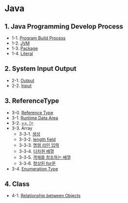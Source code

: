 # Java



## 1. Java Programming Develop Process

- 1-1. [Program Build Process](https://github.com/gimhanul/TIL/blob/master/Java/Java%20Program%20Develop%20Process/Program%20Build%20Process.md)
- 1-2. [JVM](https://github.com/gimhanul/TIL/blob/master/Java/Java%20Program%20Develop%20Process/JVM.md)
- 1-3. [Package](https://github.com/gimhanul/TIL/blob/master/Java/Java%20Program%20Develop%20Process/Package.md)
- 1-4. [Literal](https://github.com/gimhanul/TIL/blob/master/Java/Java%20Program%20Develop%20Process/Literal.md)


## 2. System Input Output

- 2-1. [Output](https://github.com/gimhanul/TIL/blob/master/Java/System%20Input%20Output/Output.md)
- 2-2. [Input](https://github.com/gimhanul/TIL/blob/master/Java/System%20Input%20Output/Input.md)


## 3. ReferenceType

- 3-0. [Reference Type](https://github.com/gimhanul/TIL/blob/master/Java/Reference%20Type/Reference%20Type.md)
- 3-1. [Runtime Data Area](https://github.com/gimhanul/TIL/blob/master/Java/Reference%20Type/Runtime%20Data%20Area.md)
- 3-2. [==, !=](https://github.com/gimhanul/TIL/blob/master/Java/Reference%20Type/%3D%3D%2C!%3D.md)
- 3-3. Array
    - 3-3-1. [생성](https://github.com/gimhanul/TIL/blob/master/Java/Reference%20Type/Array/Array%20%EC%83%9D%EC%84%B1.md)
    - 3-3-2. [length field](https://github.com/gimhanul/TIL/blob/master/Java/Reference%20Type/Array/length%20field.md)
    - 3-3-3. [명령 라인 입력](https://github.com/gimhanul/TIL/blob/master/Java/Reference%20Type/Array/%EA%B0%9D%EC%B2%B4%EB%A5%BC%20%EC%B0%B8%EC%A1%B0%ED%95%98%EB%8A%94%20%EB%B0%B0%EC%97%B4.md)
    - 3-3-4. [다차원 배열](https://github.com/gimhanul/TIL/blob/master/Java/Reference%20Type/Array/%EB%8B%A4%EC%B0%A8%EC%9B%90%EB%B0%B0%EC%97%B4.md)
    - 3-3-5. [객체를 참조하는 배열](https://github.com/gimhanul/TIL/blob/master/Java/Reference%20Type/Array/%EB%AA%85%EB%A0%B9%EB%9D%BC%EC%9D%B8%EC%9E%85%EB%A0%A5.md)
    - 3-3-6. [향상된  for문](https://github.com/gimhanul/TIL/blob/master/Java/Reference%20Type/Array/%ED%96%A5%EC%83%81%EB%90%9C%20for%EB%AC%B8.md)
- 3-4. [Enumeration Type](https://github.com/gimhanul/TIL/blob/master/Java/Reference%20Type/Enumeration%20Type.md)


## 4. Class

- 4-1. [Relationship between Objects]()
